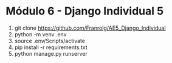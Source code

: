# Módulo 6 - Django Individual 5

1. git clone https://github.com/Franrolg/AE5_Django_Individual
2. python -m venv .env
3. source .env/Scripts/activate
4. pip install -r requirements.txt
5. python manage.py runserver
